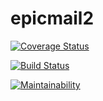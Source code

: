 # epicmail2

[![Coverage Status](https://coveralls.io/repos/github/HabibSentongo/epicmail2/badge.svg)](https://coveralls.io/github/HabibSentongo/epicmail2)

[![Build Status](https://travis-ci.com/HabibSentongo/epicmail2.svg?branch=api)](https://travis-ci.com/HabibSentongo/epicmail2)

[![Maintainability](https://api.codeclimate.com/v1/badges/c808281d4382afa9f7ba/maintainability)](https://codeclimate.com/github/HabibSentongo/epicmail2/maintainability)